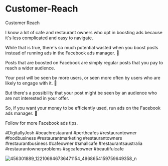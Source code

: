 # Customer-Reach
Customer Reach

I know a lot of cafe and restaurant owners who opt in boosting ads because it's less complicated and easy to navigate.

While that is true, there's so much potential wasted when you boost posts instead of running ads in the Facebook ads manager. 🤯

Posts that are boosted on Facebook are simply regular posts that you pay to reach a wider audience.

Your post will be seen by more users, or seen more often by users who are likely to engage with it. 👀

But there's a possibility that your post might be seen by an audience who are not interested in your offer.

So, if you want your money to be efficiently used, run ads on the Facebook ads manager. 🍂

Follow for more Facebook ads tips.

#DigitallyJosh #beachrestaurant #perthcafes #restaurantowner #foodbusiness #restaurantmarketing #restaurantowners #restaurantbusiness #cafeowner #smallcafe #restaurantsaustralia #restaurantownerproblems #sgcafeowner #beautifulcafe

![456301889_122106946736471154_4968654159759649358_n](https://github.com/user-attachments/assets/035a20f1-71fd-47a5-8172-5b476469d2ea)
